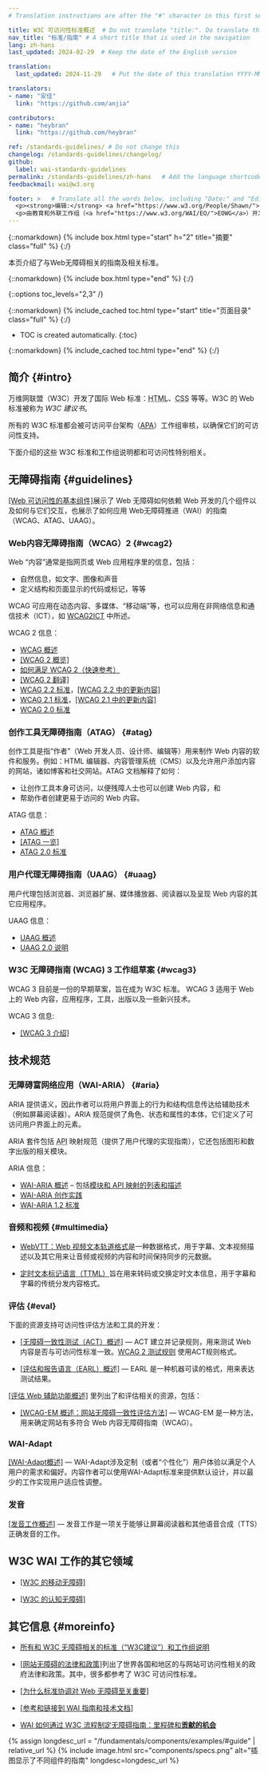 ```yaml
---
# Translation instructions are after the "#" character in this first section. They are comments that do not show up in the web page. You do not need to translate the instructions after #.

title: W3C 可访问性标准概述  # Do not translate "title:". Do translate the text after "title:".
nav_title: "标准/指南" # A short title that is used in the navigation
lang: zh-hans
last_updated: 2024-02-29  # Keep the date of the English version

translation:
  last_updated: 2024-11-29   # Put the date of this translation YYYY-MM-DD (with month in the middle)

translators:
- name: "安佳"
  link: "https://github.com/anjia"

contributors:
- name: "heybran"
  link: "https://github.com/heybran"

ref: /standards-guidelines/ # Do not change this
changelog: /standards-guidelines/changelog/
github:
  label: wai-standards-guidelines
permalink: /standards-guidelines/zh-hans   # Add the language shortcode to the end; for example /standards-guidelines/fr
feedbackmail: wai@w3.org

footer: >   # Translate all the words below, including "Date:" and "Editor:". Do not change these dates.
  <p><strong>编辑:</strong> <a href="https://www.w3.org/People/Shawn/">Shawn Lawton Henry</a>。</p>
  <p>由教育和外联工作组（<a href="https://www.w3.org/WAI/EO/">EOWG</a>）开发。</p>
---
```



{::nomarkdown}
{% include box.html type="start" h="2" title="摘要" class="full" %}
{:/}

本页介绍了与Web无障碍相关的指南及相关标准。

{::nomarkdown}
{% include box.html type="end" %}
{:/}


{::options toc_levels="2,3" /}

{::nomarkdown}
{% include_cached toc.html type="start" title="页面目录" class="full" %}
{:/}

-   TOC is created automatically.
{:toc}

{::nomarkdown}
{% include_cached toc.html type="end" %}
{:/}

## 简介 {#intro}

万维网联盟（W3C）开发了国际 Web 标准：<abbr title="Hypertext Markup Language">HTML</abbr>、<abbr title="Cascading Style Sheets">CSS</abbr> 等等。W3C 的 Web 标准被称为  <dfn>W3C 建议书</dfn>。

所有的 W3C 标准都会被可访问平台架构（[APA](/about/groups/apawg/)）工作组审核，以确保它们的可访问性支持。

下面介绍的这些 W3C 标准和工作组说明都和可访问性特别相关。

## 无障碍指南 {#guidelines}

[[Web 可访问性的基本组件]](/fundamentals/components/)展示了 Web 无障碍如何依赖 Web 开发的几个组件以及如何与它们交互，也展示了如何应用 Web无障碍推进（WAI）的指南（WCAG、ATAG、UAAG）。

### Web内容无障碍指南（WCAG）2 {#wcag2}

Web “内容”通常是指网页或 Web 应用程序里的信息，包括：

* 自然信息，如文字、图像和声音
* 定义结构和页面显示的代码或标记，等等

WCAG 可应用在动态内容、多媒体、“移动端”等，也可以应用在非网络信息和通信技术（ICT），如 [WCAG2ICT](/standards-guidelines/wcag/non-web-ict/) 中所述。

WCAG 2 信息：
- [WCAG 概述](/standards-guidelines/wcag/)
- [[WCAG 2 概览]](/standards-guidelines/wcag/glance/)
- [如何满足 WCAG 2（快速参考）](https://www.w3.org/WAI/WCAG22/quickref/)
- [[WCAG 2 翻译]](/standards-guidelines/wcag/translations/)
- [WCAG 2.2 标准](https://www.w3.org/TR/WCAG22/)，[[WCAG 2.2 中的更新内容]](/standards-guidelines/wcag/new-in-22/)
- [WCAG 2.1 标准](https://www.w3.org/TR/WCAG21/)，[[WCAG 2.1 中的更新内容]](/standards-guidelines/wcag/new-in-21/)
- [WCAG 2.0 标准](https://www.w3.org/TR/WCAG20/)


### 创作工具无障碍指南（ATAG） {#atag}

创作工具是指“作者”（Web 开发人员、设计师、编辑等）用来制作 Web 内容的软件和服务。例如：HTML 编辑器、内容管理系统（CMS）以及允许用户添加内容的网站，诸如博客和社交网站。ATAG 文档解释了如何：
* 让创作工具本身可访问，以便残障人士也可以创建 Web 内容，和
* 帮助作者创建更易于访问的 Web 内容。

ATAG 信息：
- [ATAG 概述](/standards-guidelines/atag/)
- [[ATAG 一览]](/standards-guidelines/atag/glance/)
- [ATAG 2.0 标准](https://www.w3.org/TR/ATAG/)

### 用户代理无障碍指南（UAAG） {#uaag}

用户代理包括浏览器、浏览器扩展、媒体播放器、阅读器以及呈现 Web 内容的其它应用程序。

UAAG 信息：
- [UAAG 概述](/standards-guidelines/uaag/)
- [UAAG 2.0 说明](https://www.w3.org/TR/UAAG20/)

### W3C 无障碍指南 (WCAG) 3 工作组草案 {#wcag3}

WCAG 3 目前是一份的早期草案，旨在成为 W3C 标准。 WCAG 3 适用于 Web 上的 Web 内容，应用程序，工具，出版以及一些新兴技术。


WCAG 3 信息:
* [[WCAG 3 介绍]](/standards-guidelines/wcag/wcag3-intro/)

## 技术规范

### 无障碍富网络应用（WAI-ARIA） {#aria}

ARIA 提供语义，因此作者可以将用户界面上的行为和结构信息传达给辅助技术（例如屏幕阅读器）。ARIA 规范提供了角色、状态和属性的本体，它们定义了可访问用户界面上的元素。

ARIA 套件包括 <abbr title="application programming interface">API</abbr> 映射规范（提供了用户代理的实现指南），它还包括图形和数字出版的相关模块。

ARIA 信息：
- [WAI-ARIA 概述](/standards-guidelines/aria/) – 包括[模块和 API 映射的列表和描述](/standards-guidelines/aria/#versions)
- [WAI-ARIA 创作实践](https://www.w3.org/TR/wai-aria-practices/)
- [WAI-ARIA 1.2 标准](https://www.w3.org/TR/wai-aria-1.2/)

### 音频和视频 {#multimedia}

- [WebVTT：Web 视频文本轨道格式](https://www.w3.org/TR/webvtt/)是一种数据格式，用于字幕、文本视频描述以及其它用来让音频或视频的内容和时间保持同步的元数据。

- [定时文本标记语言（TTML）](https://www.w3.org/TR/ttml/)旨在用来转码或交换定时文本信息，用于字幕和字幕的传统分发内容格式。

### 评估 {#eval}

下面的资源支持可访问性评估方法和工具的开发：

- [[无障碍一致性测试（ACT）概述]](/standards-guidelines/act/) &mdash; ACT 建立并记录规则，用来测试 Web 内容是否与可访问性标准一致。[WCAG 2 测试规则](/standards-guidelines/act/rules/about/) 使用ACT规则格式。

- [[评估和报告语言（EARL）概述]](/standards-guidelines/earl/) &mdash; EARL 是一种机器可读的格式，用来表达测试结果。

[[评估 Web 辅助功能概述]](/test-evaluate/) 里列出了和评估相关的资源，包括：

- [[WCAG-EM 概述：网站无障碍一致性评估方法]](/test-evaluate/conformance/wcag-em/) &mdash; WCAG-EM 是一种方法，用来确定网站有多符合 Web 内容无障碍指南（WCAG）。

### WAI-Adapt

[[WAI-Adapt概述]](/adapt/) &mdash; WAI-Adapt涉及定制（或者“个性化”）用户体验以满足个人用户的需求和偏好。内容作者可以使用WAI-Adapt标准来提供默认设计，并以最少的工作实现用户适应性调整。

### 发音

[[发音工作概述]](/pronunciation/) &mdash; 发音工作是一项关于能够让屏幕阅读器和其他语音合成（TTS）正确发音的工作。

## W3C WAI 工作的其它领域

- [[W3C 的移动无障碍]](/standards-guidelines/mobile/)

- [[W3C 的认知无障碍]](/cognitive/)

## 其它信息 {#moreinfo}

- [所有和 W3C 无障碍相关的标准（“W3C建议”）和工作组说明](https://www.w3.org/TR/?tag=accessibility)

- [[网站无障碍的法律和政策]](/policies/)列出了世界各国和地区的与网站可访问性相关的政府法律和政策。其中，很多都参考了 W3C 可访问性标准。

- [[为什么标准协调对 Web 无障碍至关重要]](/standards-guidelines/harmonization/)

- [[参考和链接到 WAI 指南和技术文档]](/standards-guidelines/linking/)

- [WAI 如何通过 W3C 流程制定无障碍指南：里程碑和**贡献的机会**](/standards-guidelines/w3c-process/)

{% assign longdesc_url = "/fundamentals/components/examples/#guide" | relative_url %}
{% include image.html src="components/specs.png" alt="插图显示了不同组件的指南" longdesc=longdesc_url %}
